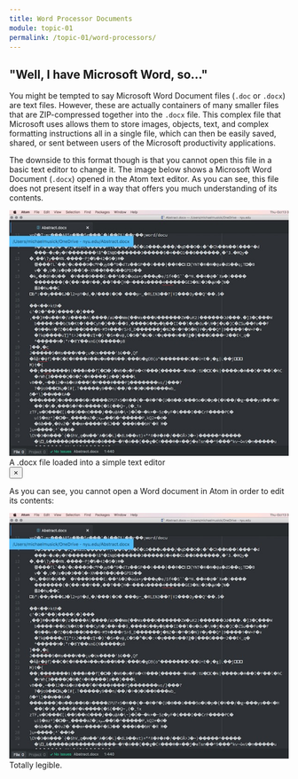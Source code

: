 ```yaml
---
title: Word Processor Documents
module: topic-01
permalink: /topic-01/word-processors/
---
```


<div class="divider-rounded"></div>

## "Well, I have Microsoft Word, so..."

You might be tempted to say Microsoft Word Document files (`.doc` or `.docx`) are text files. However, these are actually containers of many smaller files that are ZIP-compressed together into the `.docx` file. This complex file that Microsoft uses allows them to store images, objects, text, and complex formatting instructions all in a single file, which can then be easily saved, shared, or sent between users of the Microsoft productivity applications.

The downside to this format though is that you cannot open this file in a basic text editor to change it. The image below shows a Microsoft Word Document (`.docx`) opened in the Atom text editor. As you can see, this file does not present itself in a way that offers you much understanding of its contents.

<!-- Modal Thumb -->
<div class="modal-image" style="margin: auto;">
  <img src="../img/docx-in-atom.jpg" alt="A .docx file loaded into a simple text editor" data-toggle="modal" data-target="#modal-docx-atom">
</div>

<!-- Modal -->
<div class="modal fade" id="modal-docx-atom" tabindex="-1" role="dialog" aria-labelledby="" aria-hidden="true">
  <div class="modal-dialog" role="document">
    <div class="modal-content">
      <div class="modal-header">
        <div class="modal-title" id="exampleModalLabel">A .docx file loaded into a simple text editor</div>
        <button type="button" class="close" data-dismiss="modal" aria-label="Close">
          <span aria-hidden="true">&times;</span>
        </button>
      </div>
      <div class="modal-body">
        <div class="image">
          <p>As you can see, you cannot open a Word document in Atom in order to edit its contents:</p>
          <img src="../img/docx-in-atom.jpg" class="img-responsive" alt="A .docx file loaded into a simple text editor">
          <div class="img-caption">
            Totally legible.
          </div>
        </div>
      </div>
    </div>
  </div>
</div>
